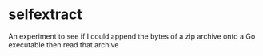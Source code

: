 # selfextract

An experiment to see if I could append the bytes of a zip archive onto a Go executable then read that archive
